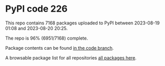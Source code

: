 # PyPI code 226

This repo contains 7168 packages uploaded to PyPI between 
2023-08-19 01:08 and 2023-08-20 20:25.

The repo is 96% (6951/7168) complete.

Package contents can be found [in the code branch](https://github.com/pypi-data/pypi-mirror-226/tree/code/packages).

A browsable package list for all repositories [all packages here](https://pypi-data.github.io/website/repositories/pypi-mirror-226).



